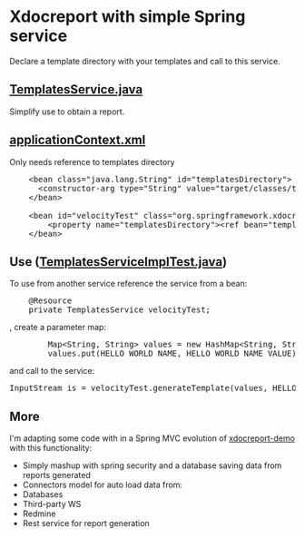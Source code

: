 # Xdocreport with simple Spring service #

Declare a template directory with your templates and call to this service.

## [TemplatesService.java](https://github.com/alediator/xdocreport/blob/master/thirdparties-extension/org.springframework.xdocreport.core/src/main/java/org/springframework/xdocreport/core/TemplatesService.java) ##

Simplify use to obtain a report.

## [applicationContext.xml](https://github.com/alediator/xdocreport/blob/master/thirdparties-extension/org.springframework.xdocreport.core/src/main/resources/applicationContext.xml) ##

Only needs reference to templates directory 

<pre>
    &lt;bean class="java.lang.String" id="templatesDirectory"&gt;
      &lt;constructor-arg type="String" value="target/classes/templates/" /&gt;
    &lt;/bean&gt;
    
    &lt;bean id="velocityTest" class="org.springframework.xdocreport.core.impl.TemplatesServiceImpl"&gt;
    	&lt;property name="templatesDirectory"&gt;&lt;ref bean="templatesDirectory"/&gt;&lt;/property&gt;
    &lt;/bean&gt;
</pre>

## Use ([TemplatesServiceImplTest.java](https://github.com/alediator/xdocreport/blob/master/thirdparties-extension/org.springframework.xdocreport.core/src/test/java/org/springframework/xdocreport/core/impl/TemplatesServiceImplTest.java)) ##

To use from another service reference the service from a bean:

<pre>
	@Resource
	private TemplatesService velocityTest;
</pre>

, create a parameter map:

<pre>
		Map&lt;String, String&gt; values = new HashMap&lt;String, String&gt;();
		values.put(HELLO_WORLD_NAME, HELLO_WORLD_NAME_VALUE);
</pre>

and call to the service:

<pre>
InputStream is = velocityTest.generateTemplate(values, HELLO_WORLD);
</pre>

## More ##

I'm adapting some code with in a Spring MVC evolution of [xdocreport-demo](https://github.com/pascalleclercq/xdocreport-demo) with this functionality:

* Simply mashup with spring security and a database saving data from reports generated
* Connectors model for auto load data from:
 * Databases
 * Third-party WS
 * Redmine
* Rest service for report generation